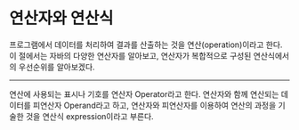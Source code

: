# 연산자와 연산식


프로그램에서 데이터를 처리하여 결과를 산출하는 것을 연산(operation)이라고 한다. 이 절에서는 자바의 다양한 연산자를 알아보고, 연산자가
복합적으로 구성된 연산식에서의 우선순위를 알아보겠다.

---

연산에 사용되는 표시나 기호를 연산자 Operator라고 한다. 연산자와 함께 연산되는 데이터를 피연산자 Operand라고 하고, 
연산자와 피연산자를 이용하여 연산의 과정을 기술한 것을 연산식 expression이라고 부른다.